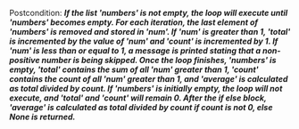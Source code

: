 Postcondition: ***If the list 'numbers' is not empty, the loop will execute until 'numbers' becomes empty. For each iteration, the last element of 'numbers' is removed and stored in 'num'. If 'num' is greater than 1, 'total' is incremented by the value of 'num' and 'count' is incremented by 1. If 'num' is less than or equal to 1, a message is printed stating that a non-positive number is being skipped. Once the loop finishes, 'numbers' is empty, 'total' contains the sum of all 'num' greater than 1, 'count' contains the count of all 'num' greater than 1, and 'average' is calculated as total divided by count. If 'numbers' is initially empty, the loop will not execute, and 'total' and 'count' will remain 0. After the if else block, 'average' is calculated as total divided by count if count is not 0, else None is returned.***